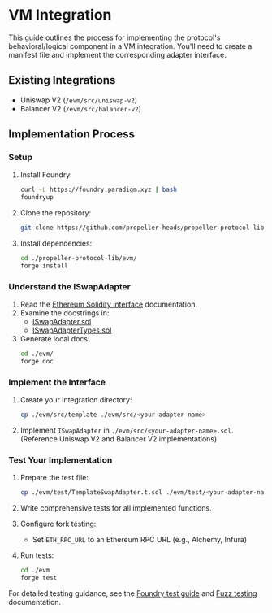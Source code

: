 # VM Integration

This guide outlines the process for implementing the protocol's behavioral/logical component in a VM integration. You'll need to create a manifest file and implement the corresponding adapter interface.

## Existing Integrations

- Uniswap V2 (`/evm/src/uniswap-v2`)
- Balancer V2 (`/evm/src/balancer-v2`)

## Implementation Process

### Setup

1. Install Foundry:
   ```bash
   curl -L https://foundry.paradigm.xyz | bash
   foundryup
   ```

2. Clone the repository:
   ```bash
   git clone https://github.com/propeller-heads/propeller-protocol-lib
   ```

3. Install dependencies:
   ```bash
   cd ./propeller-protocol-lib/evm/
   forge install
   ```

### Understand the ISwapAdapter

1. Read the [Ethereum Solidity interface](ethereum-solidity.md) documentation.
2. Examine the docstrings in:
   - [ISwapAdapter.sol](https://github.com/propeller-heads/propeller-venue-lib/blob/main/evm/src/interfaces/ISwapAdapter.sol)
   - [ISwapAdapterTypes.sol](https://github.com/propeller-heads/propeller-venue-lib/blob/main/evm/src/interfaces/ISwapAdapterTypes.sol)
3. Generate local docs:
   ```bash
   cd ./evm/
   forge doc
   ```

### Implement the Interface

1. Create your integration directory:
   ```bash
   cp ./evm/src/template ./evm/src/<your-adapter-name>
   ```

2. Implement `ISwapAdapter` in `./evm/src/<your-adapter-name>.sol`.
   (Reference Uniswap V2 and Balancer V2 implementations)

### Test Your Implementation

1. Prepare the test file:
   ```bash
   cp ./evm/test/TemplateSwapAdapter.t.sol ./evm/test/<your-adapter-name>.t.sol
   ```

2. Write comprehensive tests for all implemented functions.

3. Configure fork testing:
   - Set `ETH_RPC_URL` to an Ethereum RPC URL (e.g., Alchemy, Infura)

4. Run tests:
   ```bash
   cd ./evm
   forge test
   ```

For detailed testing guidance, see the [Foundry test guide](https://book.getfoundry.sh/forge/tests) and [Fuzz testing](https://book.getfoundry.sh/forge/fuzz-testing) documentation.
